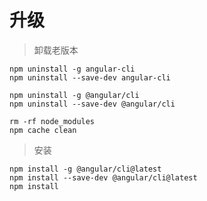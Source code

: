 # 升级

> 卸载老版本
```
npm uninstall -g angular-cli
npm uninstall --save-dev angular-cli
```

```
npm uninstall -g @angular/cli
npm uninstall --save-dev @angular/cli
```

```
rm -rf node_modules
npm cache clean
```

> 安装
```
npm install -g @angular/cli@latest
npm install --save-dev @angular/cli@latest
npm install
```
